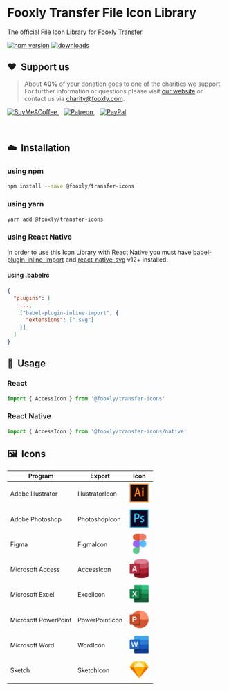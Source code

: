 <!-- markdownlint-disable MD033 -->
# Fooxly Transfer File Icon Library

The official File Icon Library for [Fooxly Transfer].

[![npm version](https://img.shields.io/npm/v/@fooxly/transfer-icons.svg?style=flat)](https://www.npmjs.com/package/@fooxly/transfer-icons)
[![downloads](https://img.shields.io/npm/dt/@fooxly/transfer-icons.svg)](https://www.npmjs.com/package/@fooxly/transfer-icons)

## ❤&nbsp; Support us

> About **40%** of your donation goes to one of the charities we support. For further information or questions please visit [our website](https://www.fooxly.com/charity) or contact us via [charity@fooxly.com](mailto:charity@fooxly.com).

<p>
  <a title="BuyMeACoffee" href="https://www.buymeacoffee.com/fooxly">
    <img src="https://assets.fooxly.com/third_party/buymeacoffee.png" alt="BuyMeACoffee" width="180" height="43" />
  </a>&nbsp;&nbsp;
  <a title="Patreon" href="https://www.patreon.com/fooxly">
    <img src="https://assets.fooxly.com/third_party/patreon.png" alt="Patreon" width="180" height="43" />
  </a>&nbsp;&nbsp;
  <a title="PayPal" href="https://www.paypal.com/cgi-bin/webscr?cmd=_s-xclick&hosted_button_id=3GEYSYZFXV9GE">
    <img src="https://assets.fooxly.com/third_party/paypal.png" alt="PayPal" width="180" height="43" />
  </a>
</p>

<br/>

## :cloud:&nbsp; Installation

### using npm

```sh
npm install --save @fooxly/transfer-icons
```

### using yarn

```sh
yarn add @fooxly/transfer-icons
```

### using React Native

In order to use this Icon Library with React Native you must have [babel-plugin-inline-import](https://www.npmjs.com/package/babel-plugin-inline-import) and [react-native-svg](https://www.npmjs.com/package/react-native-svg) v12+ installed.

#### using .babelrc

```json
{
  "plugins": [
    ...,
    ["babel-plugin-inline-import", {
      "extensions": [".svg"]
    }]
  ]
}
```

## :triangular_ruler:&nbsp; Usage

### React

```js
import { AccessIcon } from '@fooxly/transfer-icons'
```

### React Native

```js
import { AccessIcon } from '@fooxly/transfer-icons/native'
```

## :framed_picture:&nbsp; Icons

| Program | Export | Icon |
| ------- | ------ | ---- |
| Adobe Illustrator     | IllustratorIcon   | <img width="50" height="50" style="background:transparent;" src='./icons/illustrator.svg'> |
| Adobe Photoshop       | PhotoshopIcon     | <img width="50" height="50" style="background:transparent;" src='./icons/photoshop.svg'> |
| Figma                 | FigmaIcon         | <img width="50" height="50" style="background:transparent;" src='./icons/figma.svg'> |
| Microsoft Access      | AccessIcon        | <img width="50" height="50" style="background:transparent;" src='./icons/access.svg'> |
| Microsoft Excel       | ExcelIcon         | <img width="50" height="50" style="background:transparent;" src='./icons/excel.svg'> |
| Microsoft PowerPoint  | PowerPointIcon    | <img width="50" height="50" style="background:transparent;" src='./icons/powerpoint.svg'> |
| Microsoft Word        | WordIcon          | <img width="50" height="50" style="background:transparent;" src='./icons/word.svg'> |
| Sketch                | SketchIcon        | <img width="50" height="50" style="background:transparent;" src='./icons/sketch.svg'> |

[Fooxly Transfer]: https://transfer.fooxly.com
